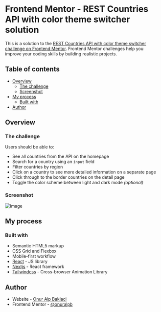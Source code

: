 # Frontend Mentor - REST Countries API with color theme switcher solution

This is a solution to the [REST Countries API with color theme switcher challenge on Frontend Mentor](https://www.frontendmentor.io/challenges/rest-countries-api-with-color-theme-switcher-5cacc469fec04111f7b848ca). Frontend Mentor challenges help you improve your coding skills by building realistic projects. 

## Table of contents

- [Overview](#overview)
  - [The challenge](#the-challenge)
  - [Screenshot](#screenshot)
- [My process](#my-process)
  - [Built with](#built-with)
- [Author](#author)

## Overview

### The challenge

Users should be able to:

- See all countries from the API on the homepage
- Search for a country using an `input` field
- Filter countries by region
- Click on a country to see more detailed information on a separate page
- Click through to the border countries on the detail page
- Toggle the color scheme between light and dark mode *(optional)*

### Screenshot

![image](https://github.com/onuralpb/fm_rcts/assets/1866388/430b65a2-8d19-4d34-b712-307376c5fdec)


## My process

### Built with

- Semantic HTML5 markup
- CSS Grid and Flexbox
- Mobile-first workflow
- [React](https://reactjs.org/) - JS library
- [Nextjs](https://https://nextjs.org) - React framework
- [Tailwindcss](https://https://tailwindcss.com/) - Cross-browser Animation Library

## Author

- Website - [Onur Alp Baklaci](https://www.baklaci.net)
- Frontend Mentor - [@onuralpb](https://www.frontendmentor.io/profile/onuralpb)
